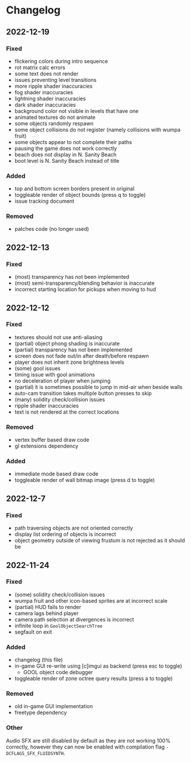# Changelog

## 2022-12-19

### Fixed

- flickering colors during intro sequence
- rot matrix calc errors
- some text does not render
- issues preventing level transitions
- more ripple shader inaccuracies
- fog shader inaccuracies
- lightning shader inaccuracies
- dark shader inaccuracies
- background color not visible in levels that have one
- animated textures do not animate
- some objects randomly respawn
- some object collisions do not register (namely collisions with wumpa fruit)
- some objects appear to not complete their paths
- pausing the game does not work correctly
- beach does not display in N. Sanity Beach
- boot level is N. Sanity Beach instead of title

### Added

- top and bottom screen borders present in original
- toggleable render of object bounds (press <key>q</key> to toggle)
- issue tracking document

### Removed

- patches code (no longer used)

## 2022-12-13

### Fixed

- (most) transparency has not been implemented
- (most) semi-transparency/blending behavior is inaccurate
- incorrect starting location for pickups when moving to hud

## 2022-12-12

### Fixed

- textures should not use anti-aliasing
- (partial) object phong shading is inaccurate
- (partial) transparency has not been implemented
- screen does not fade out/in after death/before respawn
- player does not inherit zone brightness levels
- (some) gool issues
- timing issue with gool animations
- no deceleration of player when jumping
- (partial) it is sometimes possible to jump in mid-air when beside walls
- auto-cam transition takes multiple button presses to skip
- (many) solidity check/collision issues
- ripple shader inaccuracies
- text is not rendered at the correct locations

### Removed

- vertex buffer based draw code
- gl extensions dependency

### Added

- immediate mode based draw code
- toggleable render of wall bitmap image (press <key>d</key> to toggle)

## 2022-12-7

### Fixed

- path traversing objects are not oriented correctly
- display list ordering of objects is incorrect
- object geometry outside of viewing frustum is not rejected as it should be

## 2022-11-24

### Fixed

- (some) solidity check/collision issues
- wumpa fruit and other icon-based sprites are at incorrect scale
- (partial) HUD fails to render
- camera lags behind player
- camera path selection at divergences is incorrect
- infinite loop in `GoolObjectSearchTree`
- segfault on exit

### Added

- changelog (this file)
- in-game GUI re-write using [c]imgui as backend (press <key>esc</key> to toggle)
  - GOOL object code debugger
- toggleable render of zone octree query results (press <key>a</key> to toggle)

### Removed

- old in-game GUI implementation
- freetype dependency

### Other

Audio SFX are still disabled by default as they are not working 100% correctly, however they can now be enabled with compilation flag `-DCFLAGS_SFX_FLUIDSYNTH`.
